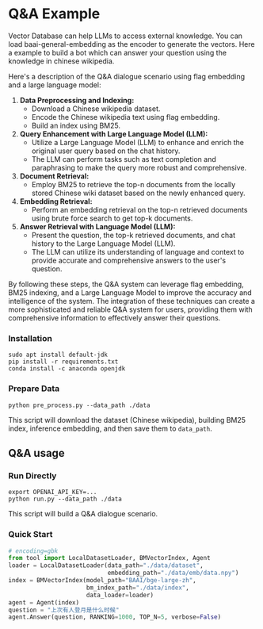 # Q&A Example

Vector Database can help LLMs to access external knowledge. 
You can load baai-general-embedding as the encoder to generate the vectors.
Here a example to build a bot which can answer your question using the knowledge in chinese wikipedia.

Here's a description of the Q&A dialogue scenario using flag embedding and a large language model:

1. **Data Preprocessing and Indexing:**
   - Download a Chinese wikipedia dataset.
   - Encode the Chinese wikipedia text using flag embedding.
   - Build an index using BM25.
2. **Query Enhancement with Large Language Model (LLM):**
   - Utilize a Large Language Model (LLM) to enhance and enrich the original user query based on the chat history.
   - The LLM can perform tasks such as text completion and paraphrasing to make the query more robust and comprehensive.
3. **Document Retrieval:**
   - Employ BM25 to retrieve the top-n documents from the locally stored Chinese wiki dataset based on the newly enhanced query.
4. **Embedding Retrieval:**
   - Perform an embedding retrieval on the top-n retrieved documents using brute force search to get top-k documents.
5. **Answer Retrieval with Language Model (LLM):**
   - Present the question, the top-k retrieved documents, and chat history to the Large Language Model (LLM).
   - The LLM can utilize its understanding of language and context to provide accurate and comprehensive answers to the user's question.

By following these steps, the Q&A system can leverage flag embedding, BM25 indexing, and a Large Language Model to improve the accuracy and intelligence of the system. The integration of these techniques can create a more sophisticated and reliable Q&A system for users, providing them with comprehensive information to effectively answer their questions.

### Installation

```shell
sudo apt install default-jdk
pip install -r requirements.txt
conda install -c anaconda openjdk
```

### Prepare Data

```shell
python pre_process.py --data_path ./data
```

This script will download the dataset (Chinese wikipedia), building BM25 index, inference embedding, and then save them to `data_path`.

## Q&A usage

### Run Directly

```shell
export OPENAI_API_KEY=...
python run.py --data_path ./data
```

This script will build a Q&A dialogue scenario.

### Quick Start

```python
# encoding=gbk
from tool import LocalDatasetLoader, BMVectorIndex, Agent
loader = LocalDatasetLoader(data_path="./data/dataset",
                            embedding_path="./data/emb/data.npy")
index = BMVectorIndex(model_path="BAAI/bge-large-zh",
                      bm_index_path="./data/index",
                      data_loader=loader)
agent = Agent(index)
question = "上次有人登月是什么时候"
agent.Answer(question, RANKING=1000, TOP_N=5, verbose=False)
```
